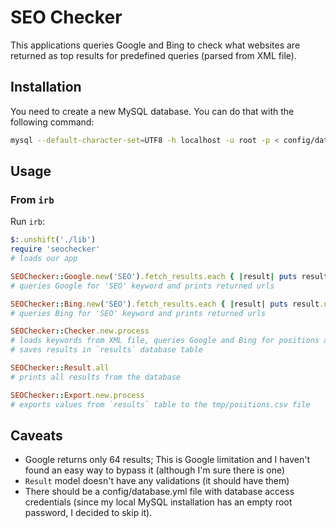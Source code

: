 # SEO Checker

This applications queries Google and Bing to check what websites are returned
as top results for predefined queries (parsed from XML file).


## Installation

You need to create a new MySQL database. You can do that with the following command:

```bash
mysql --default-character-set=UTF8 -h localhost -u root -p < config/database.sql
```

## Usage

### From `irb`

Run `irb`:

```ruby
$:.unshift('./lib')
require 'seochecker'
# loads our app

SEOChecker::Google.new('SEO').fetch_results.each { |result| puts result.uri }
# queries Google for 'SEO' keyword and prints returned urls

SEOChecker::Bing.new('SEO').fetch_results.each { |result| puts result.uri }
# queries Bing for 'SEO' keyword and prints returned urls

SEOChecker::Checker.new.process
# loads keywords from XML file, queries Google and Bing for positions and
# saves results in `results` database table

SEOChecker::Result.all
# prints all results from the database

SEOChecker::Export.new.process
# exports values from `results` table to the tmp/positions.csv file
```


## Caveats

* Google returns only 64 results; This is Google limitation and I haven't
  found an easy way to bypass it (although I'm sure there is one)
* `Result` model doesn't have any validations (it should have them)
* There should be a config/database.yml file with database access credentials
  (since my local MySQL installation has an empty root password, I decided
  to skip it).
